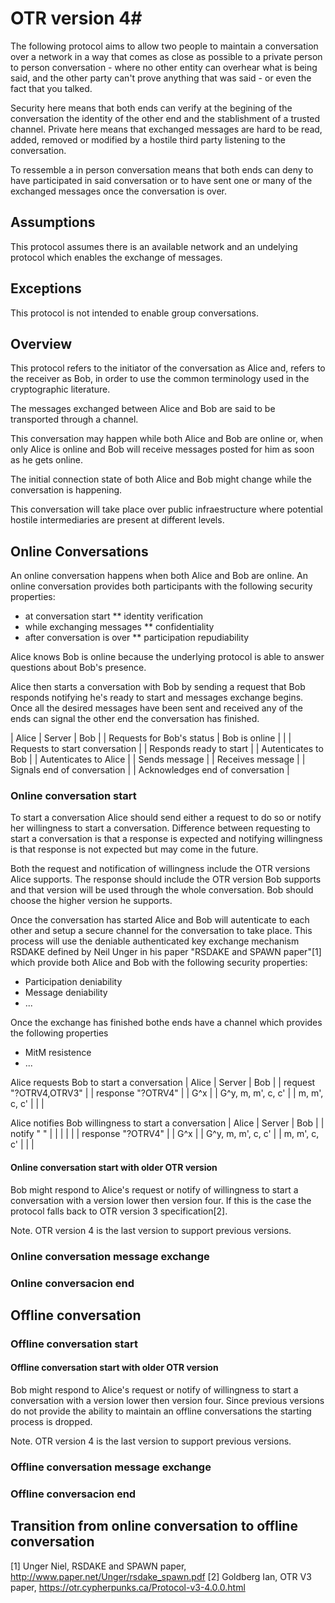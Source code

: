 # OTR version 4#

The following protocol aims to allow two people to maintain a conversation over a network in a way that comes as close as possible to a private person to person conversation - where no other entity can overhear what is being said, and the other party can't prove anything that was said - or even the fact that you talked. 

Security here means that both ends can verify at the begining of the
conversation the identity of the other end and the stablishment of a
trusted channel. Private here means that exchanged messages are hard
to be read, added, removed or modified by a hostile third party
listening to the conversation.

To ressemble a in person conversation means that both ends can deny to
have participated in said conversation or to have sent one or many of
the exchanged messages once the conversation is over.

## Assumptions ##

This protocol assumes there is an available network and an undelying
protocol which enables the exchange of messages.

## Exceptions ##

This protocol is not intended to enable group conversations.

## Overview ##

This protocol refers to the initiator of the conversation as Alice
and, refers to the receiver as Bob, in order to use the common
terminology used in the cryptographic literature.

The messages exchanged between Alice and Bob are said to be
transported through a channel.

This conversation may happen while both Alice and Bob are online or,
when only Alice is online and Bob will receive messages posted for him
as soon as he gets online.

The initial connection state of both Alice and Bob might change while
the conversation is happening.

This conversation will take place over public infraestructure where
potential hostile intermediaries are present at different levels.

## Online Conversations ##

An online conversation happens when both Alice and Bob are
online. An online conversation provides both participants with the
following security properties:
* at conversation start
** identity verification
* while exchanging messages
** confidentiality
* after conversation is over
** participation repudiability

Alice knows Bob is online because the underlying protocol is
able to answer questions about Bob's presence.

Alice then starts a conversation with Bob by sending a request that
Bob responds notifying he's ready to start and messages exchange
begins. Once all the desired messages have been sent and received any
of the ends can signal the other end the conversation has finished.

| Alice                       		| Server		| Bob					|
| Requests for Bob's status   		| Bob is online		|					|
| Requests to start conversation 	|			| Responds ready to start		|
| Autenticates to Bob			|			| Autenticates to Alice			|
| Sends message				|			| Receives message			|
| Signals end of conversation		|			| Acknowledges end of conversation	|

### Online conversation start ###

To start a conversation Alice should send either a request to do so or
notify her willingness to start a conversation. Difference between
requesting to start a conversation is that a response is expected and
notifying willingness is that response is not expected but may come in
the future.

Both the request and notification of willingness include the OTR
versions Alice supports. The response should include the OTR version
Bob supports and that version will be used through the whole
conversation. Bob should choose the higher version he supports.

Once the conversation has started Alice and Bob will autenticate to
each other and setup a secure channel for the conversation to take
place. This process will use the deniable authenticated key exchange
mechanism RSDAKE defined by Neil Unger in his paper "RSDAKE and SPAWN
paper"[1] which provide both Alice and Bob with the following security
properties:
* Participation deniability
* Message deniability
* ...

Once the exchange has finished bothe ends have a channel which
provides the following properties
* MitM resistence
* ...

Alice requests Bob to start a conversation
| Alice				| Server	| Bob			|
| request "?OTRV4,OTRV3"	|		| response "?OTRV4"	|
| G^x				|		| G^y, m, m', c, c'	|
| m, m', c, c'			|		|			|

Alice notifies Bob willingness to start a conversation
| Alice				| Server	| Bob			|
| notify "        "		|		|			|
| 				|		| response "?OTRV4"	|
| G^x				|		| G^y, m, m', c, c'	|
| m, m', c, c'			|		|			|

#### Online conversation start with older OTR version ####

Bob might respond to Alice's request or notify of willingness to start a
conversation with a version lower then version four. If this is the
case the protocol falls back to OTR version 3 specification[2].

Note. OTR version 4 is the last version to support previous versions.

### Online conversation message exchange ###

### Online conversacion end ###

## Offline conversation ##

### Offline conversation start ###

#### Offline conversation start with older OTR version ####

Bob might respond to Alice's request or notify of willingness to start a
conversation with a version lower then version four. Since previous
versions do not provide the ability to maintain an offline
conversations the starting process is dropped.

Note. OTR version 4 is the last version to support previous versions.

### Offline conversation message exchange ###

### Offline conversacion end ###

## Transition from online conversation to offline conversation ##



[1] Unger Niel, RSDAKE and SPAWN paper, http://www.paper.net/Unger/rsdake_spawn.pdf
[2] Goldberg Ian, OTR V3 paper, https://otr.cypherpunks.ca/Protocol-v3-4.0.0.html
